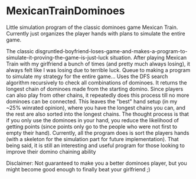 # MexicanTrainDominoes
Little simulation program of the classic dominoes game Mexican Train. Currently just organizes the player hands with plans to simulate the entire game. 

The classic disgruntled-boyfriend-loses-game-and-makes-a-program-to-simulate-it-proving-the-game-is-just-luck situation.
After playing Mexican Train with my girlfriend a bunch of times (and pretty much always losing), it always felt like I was losing due to terrible luck.
Queue to making a program to simulate my strategy for the entire game...
Uses the DFS search algorithm recursively to check all combinations of dominoes.
It returns the longest chain of dominoes made from the starting domino.
Since players can also play from other chains, it repeatedly does this process till no more dominoes can be connected.
This leaves the "best" hand setup (in my ~25% winrated opinion), where you have the longest chains you can, and the rest are also sorted into the longest chains.
The thought process is that if you only use the dominoes in your hand, you reduce the likelihood of getting points (since points only go to the people who were not first to empty their hand).
Currently, all the program does is sort the players hands (with a skeleton for the simulation part for future implementation).
That being said, it is still an interesting and useful program for those looking to improve their domino chaining ability

Disclaimer: Not guaranteed to make you a better dominoes player, but you might become good enough to finally beat your girlfriend ;)
